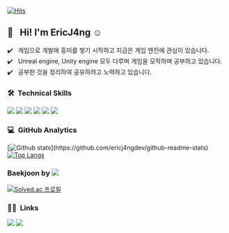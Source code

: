 [![Hits](https://hits.seeyoufarm.com/api/count/incr/badge.svg?url=https%3A%2F%2Fgithub.com%2Fericj4ngdev&count_bg=%23C2C3FF&title_bg=%23000000&icon=&icon_color=%23FFDDDD&title=Visitors&edge_flat=false)](https://hits.seeyoufarm.com)

## 👋 &nbsp; Hi! I'm EricJ4ng ☺️

✔️ &nbsp; 게임으로 개발에 흥미를 쌓기 시작하고 지금은 게임 엔진에 관심이 있습니다.\
✔️ &nbsp; Unreal engine, Unity engine 모두 다루며 게임을 모작하며 공부하고 있습니다. \
✔️ &nbsp; 공부한 것을 정리하여 공유하려고 노력하고 있습니다.


###  🛠 &nbsp;Technical Skills
<div align="left">
	<img src="https://img.shields.io/badge/C-A8B9CC?style=flat&logo=C&logoColor=white" />
  	<img src="https://img.shields.io/badge/C++-00599C?style=flat&logo=C++&logoColor=white" />
  	<img src="https://img.shields.io/badge/C Sharp-239120?style=flat&logo=C Sharp&logoColor=white" />  
	<img src="https://img.shields.io/badge/opengl-5586A4?style=flat&logo=opengl&logoColor=white" />  
	<img src="https://img.shields.io/badge/Unreal Engine-0E1128?style=flat&logo=Unreal Engine&logoColor=white" />
	<img src="https://img.shields.io/badge/Unity-FFFFFF?style=flat&logo=Unity&logoColor=white" />
</div>   

### 💻 &nbsp;GitHub Analytics

[![Github stats](https://github-readme-stats.vercel.app/api?username=ericj4ngdev&show_icons=true&theme=algolia&include_all_commits=true&count_private=true")](https://github.com/ericj4ngdev/github-readme-stats)
[![Top Langs](https://github-readme-stats.vercel.app/api/top-langs/?username=ericj4ngdev&layout=compact&theme=algolia)](https://github.com/ericj4ngdev/github-readme-stats)

### Baekjoon by <img src="https://img.shields.io/badge/C++-00599C?style=flat&logo=C++&logoColor=white" />

[![Solved.ac
프로필](http://mazassumnida.wtf/api/generate_badge?boj=bbangnaya)](https://solved.ac/bbangnaya)
<br/>

### 🤝🏻 &nbsp;Links
<a href="https://ericj4ngdev.github.io/"><img src="https://img.shields.io/badge/-GitBlog-96f2d7?style=flat&logo=Velog&logoColor=white"/></a>
<a href="mailto:ericjangdev@gmail.com"><img src="https://img.shields.io/badge/-ericjangdev@gmail.com-D14836?style=flat&logo=Gmail&logoColor=white"/></a>
